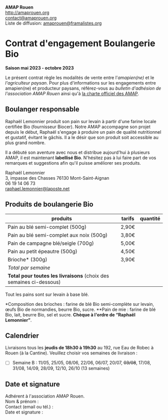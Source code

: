 **AMAP Rouen**  
http://amaprouen.org  
contact@amaprouen.org  
Liste de diffusion: amaprouen@framalistes.org

# Contrat d'engagement Boulangerie Bio

**Saison mai 2023 - octobre 2023**

Le présent contrat règle les modalités de vente entre l'*amapien(ne)* et le *l'agriculteur paysan*. Pour plus d'informations sur les engagements entre amapien(ne) et producteur paysans, référez-vous au *bulletin d'adhésion de l'association AMAP Rouen* ainsi qu'à [la charte officiel des AMAP](http://miramap.org/IMG/pdf/charte_des_amap_mars_2014-2.pdf).

## Boulanger responsable

Raphaël Lemonnier produit son pain sur levain à partir d'une farine locale certifiée Bio (fournisseur Biocer). Notre AMAP accompagne son projet depuis le début, Raphaël s'engage à produire un pain de qualité nutritionnel et gustatif, évitant le gâchis. Il a le désir que son produit soit accessible au plus grand nombre.

Il a débuté son aventure avec nous et distribue aujourd'hui à plusieurs AMAP, il est maintenant **labellisé Bio**. N'hésitez pas à lui faire part de vos remarques et suggestions afin qu'il puisse améliorer ses produits.

Raphaël Lemonnier  
3, impasse des Chasses
76130 Mont-Saint-Aignan  
06 19 14 06 73  
raphael.lemonnier@laposte.net

## Produits de boulangerie Bio

| produits                                                             | tarifs | quantité |
| -------------------------------------------------------------------- | ------ | -------- |
| Pain au blé semi-complet (500g)                                      | 2,90€  |          |
| Pain au blé semi-complet aux noix (500g)                             | 3,80€  |          |
| Pain de campagne blé/seigle (700g)                                   | 5,00€  |          |
| Pain au petit épeautre (500g)                                        | 4,50€  |          |
| Brioche* (300g)                                                      | 3,90€  |          |
| *Total par semaine*                                                  |        |          |
| **Total pour toutes les livraisons** (choix des semaines ci-dessous) |        | &nbsp;   |

Tout les pains sont sur levain à base blé.

*Composition des brioches : farine de blé Bio semi-complète sur levain, œufs Bio de normandies, beurre Bio, sucre.  **Pain de mie : farine de blé Bio, lait, beurre Bio, sel et sucre.
**Chèque à l'ordre de “Raphaël Lemonnier”**.

## Calendrier

Livraisons tous les **jeudis de 18h30 à 19h30** au 192, rue Eau de Robec à Rouen (à la Cantine). Veuillez choisir vos semaines de livraison :

- [ ] Semaine B : 11/05, 25/05, 08/06, 22/06, 06/07, 20/07, ~~03/08~~, 17/08, 31/08, 14/09, 28/09, 12/10, 26/10 (13 semaines)

## Date et signature

Adhérent à l'association AMAP Rouen.  
Nom & prénom :  
Contact (email ou tél.) :  
Date et signature :    